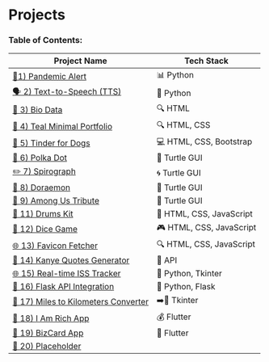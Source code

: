 # Projects



### Table of Contents:

| Project Name                                                                   | Tech Stack                      |
|--------------------------------------------------------------------------------|---------------------------------|
| [🦠1) Pandemic Alert](https://github.com/codemacrocosm/corona-cases-notifyer)   | 📊 Python                      |
| [🗣️ 2) Text-to-Speech (TTS)](https://github.com/codemacrocosm/TTS)              | 📝 Python                      |
| [📄 3) Bio Data](https://github.com/codemacrocosm/Bio-Data)                      | 🔍 HTML                        |
| [🎽 4) Teal Minimal Portfolio](https://github.com/codemacrocosm/Teal-Minimal-Portfolio.) | 🔍 HTML, CSS           |
| [🐶 5) Tinder for Dogs](https://github.com/codemacrocosm/tindog)                | 💻 HTML, CSS, Bootstrap        |
| [🎨 6) Polka Dot](https://github.com/codemacrocosm/the_hirst_painting)          | 🔵 Turtle GUI                  |
| [✏️ 7) Spirograph](https://github.com/codemacrocosm/spirograph)                | 🌀 Turtle GUI                  |
| [🤖 8) Doraemon](https://github.com/codemacrocosm/doraemon)                    | 🎨 Turtle GUI                  |
| [🚀 9) Among Us Tribute](https://github.com/codemacrocosm/among-us)             | 👥 Turtle GUI                  |
| [🥁 11) Drums Kit](https://github.com/codemacrocosm/drums-app)                        | 🚀 HTML, CSS, JavaScript       |
| [🎲 12) Dice Game](https://github.com/codemacrocosm/Dice-game)                        | 🎮 HTML, CSS, JavaScript       |
| [🌐 13) Favicon Fetcher](https://github.com/codemacrocosm/favicon-fetcher)              | 🔍 HTML, CSS, JavaScript       |
| [📜 14) Kanye Quotes Generator](https://github.com/codemacrocosm/kanye-quotes-generator)| 🎤 API                         |
| [🌐 15) Real-time ISS Tracker](https://github.com/codemacrocosm/Real-time-ISS-Tracker)  | 🚀 Python, Tkinter             |
| [🚀 16) Flask API Integration](https://github.com/codemacrocosm/Flask-API-Integration)  | 🚀 Python, Flask               |
| [🚗 17) Miles to Kilometers Converter](https://github.com/codemacrocosm/miles-to-km-converter)| ➡️🚶 Tkinter                |
| [💎 18) I Am Rich App](https://github.com/codemacrocosm/rich-app)                      | 💰 Flutter                     |
| [📇 19) BizCard App](https://github.com/codemacrocosm/bizcard-app)                    | 🔄 Flutter                     |
| [🔄 20) Placeholder](https://github.com/codemacrocosm/placeholder)                    |                               |
